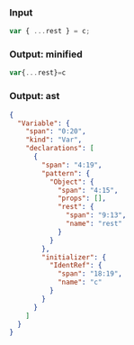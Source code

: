 ### Input
```js parse:stmt
var { ...rest } = c;
```

### Output: minified
```js
var{...rest}=c
```

### Output: ast
```json
{
  "Variable": {
    "span": "0:20",
    "kind": "Var",
    "declarations": [
      {
        "span": "4:19",
        "pattern": {
          "Object": {
            "span": "4:15",
            "props": [],
            "rest": {
              "span": "9:13",
              "name": "rest"
            }
          }
        },
        "initializer": {
          "IdentRef": {
            "span": "18:19",
            "name": "c"
          }
        }
      }
    ]
  }
}
```
